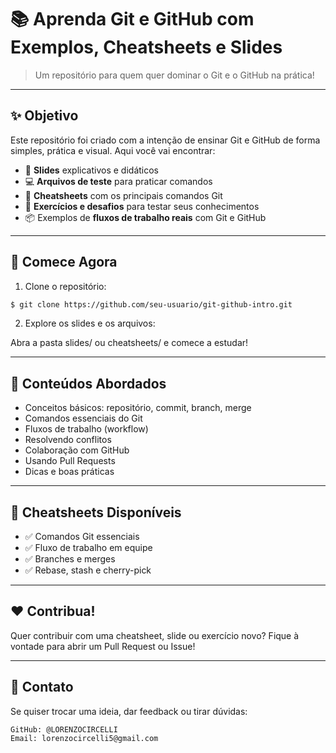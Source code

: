 # 📚 Aprenda Git e GitHub com Exemplos, Cheatsheets e Slides

> Um repositório para quem quer dominar o Git e o GitHub na prática!

---

## ✨ Objetivo

Este repositório foi criado com a intenção de ensinar Git e GitHub de forma simples, prática e visual. Aqui você vai encontrar:

- 📑 **Slides** explicativos e didáticos  
- 💻 **Arquivos de teste** para praticar comandos  
- 📝 **Cheatsheets** com os principais comandos Git  
- 🧪 **Exercícios e desafios** para testar seus conhecimentos  
- 📦 Exemplos de **fluxos de trabalho reais** com Git e GitHub  

---

## 🚀 Comece Agora

1. Clone o repositório:
```bash
$ git clone https://github.com/seu-usuario/git-github-intro.git
```
2. Explore os slides e os arquivos:

Abra a pasta slides/ ou cheatsheets/ e comece a estudar!

---

## 🧠 Conteúdos Abordados

- Conceitos básicos: repositório, commit, branch, merge
- Comandos essenciais do Git
- Fluxos de trabalho (workflow)
- Resolvendo conflitos
- Colaboração com GitHub
- Usando Pull Requests
- Dicas e boas práticas

---

## 📌 Cheatsheets Disponíveis

- ✅ Comandos Git essenciais
- ✅ Fluxo de trabalho em equipe
- ✅ Branches e merges
- ✅ Rebase, stash e cherry-pick

---

## ❤️ Contribua!

Quer contribuir com uma cheatsheet, slide ou exercício novo? Fique à vontade para abrir um Pull Request ou Issue!

---

## 📧 Contato

Se quiser trocar uma ideia, dar feedback ou tirar dúvidas:

    GitHub: @LORENZOCIRCELLI
    Email: lorenzocircelli5@gmail.com
